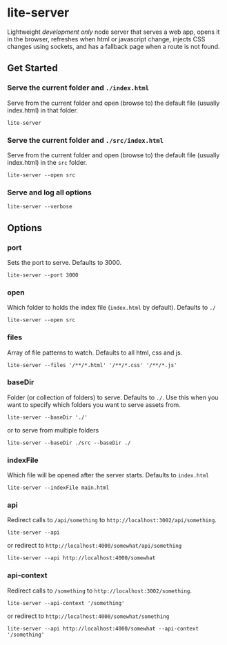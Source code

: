# lite-server

Lightweight *development only* node server that serves a web app, opens it in the browser, refreshes when html or javascript change, injects CSS changes using sockets, and has a fallback page when a route is not found.

## Get Started

### Serve the current folder and `./index.html`
Serve from the current folder and open (browse to) the default file (usually index.html) in that folder.

`lite-server`

### Serve the current folder and `./src/index.html`
Serve from the current folder and open (browse to) the default file (usually index.html) in the `src` folder.

`lite-server --open src`

### Serve and log all options

`lite-server --verbose`

## Options

### port
Sets the port to serve. Defaults to 3000.

`lite-server --port 3000`

### open
Which folder to holds the index file (`index.html` by default). Defaults to `./`

`lite-server --open src`

### files

Array of file patterns to watch. Defaults to all html, css and js.

`lite-server --files '/**/*.html' '/**/*.css' '/**/*.js'`

### baseDir

Folder (or collection of folders) to serve. Defaults to `./`. Use this when you want to specify which folders you want to serve assets from.

`lite-server --baseDir './'`

or to serve from multiple folders

`lite-server --baseDir ./src --baseDir ./`

### indexFile
Which file will be opened after the server starts. Defaults to `index.html`

`lite-server --indexFile main.html`

### api
Redirect calls to `/api/something` to `http://localhost:3002/api/something`.

`lite-server --api`

or redirect to `http://localhost:4000/somewhat/api/something`

`lite-server --api http://localhost:4000/somewhat`


### api-context
Redirect calls to `/something` to `http://localhost:3002/something`.

`lite-server --api-context '/something'`

or redirect to `http://localhost:4000/somewhat/something`

`lite-server --api http://localhost:4000/somewhat --api-context '/something'`
